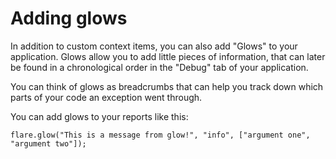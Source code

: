 # Adding glows

In addition to custom context items, you can also add "Glows" to your application. Glows allow you to add little pieces of information, that can later be found in a chronological order in the "Debug" tab of your application.

You can think of glows as breadcrumbs that can help you track down which parts of your code an exception went through.

You can add glows to your reports like this:

```JS
flare.glow("This is a message from glow!", "info", ["argument one", "argument two"]);
```
